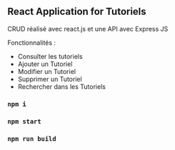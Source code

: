 ## React Application for Tutoriels
CRUD réalisé avec react.js et une API avec Express JS

Fonctionnalités :
- Consulter les tutoriels
- Ajouter un Tutoriel
- Modifier un Tutoriel
- Supprimer un Tutoriel
- Rechercher dans les Tutoriels



### `npm i`

### `npm start`


### `npm run build` 
